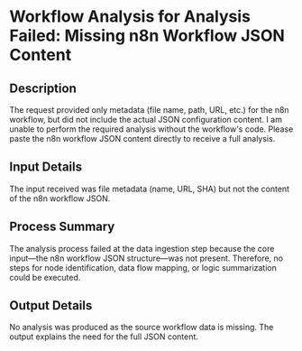 # Workflow Analysis for Analysis Failed: Missing n8n Workflow JSON Content

## Description
The request provided only metadata (file name, path, URL, etc.) for the n8n workflow, but did not include the actual JSON configuration content. I am unable to perform the required analysis without the workflow's code. Please paste the n8n workflow JSON content directly to receive a full analysis.

## Input Details
The input received was file metadata (name, URL, SHA) but not the content of the n8n workflow JSON.

## Process Summary
The analysis process failed at the data ingestion step because the core input—the n8n workflow JSON structure—was not present. Therefore, no steps for node identification, data flow mapping, or logic summarization could be executed.

## Output Details
No analysis was produced as the source workflow data is missing. The output explains the need for the full JSON content.

